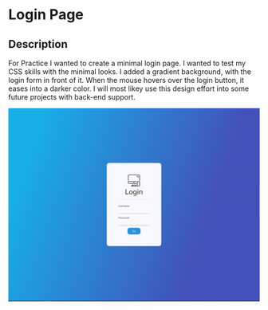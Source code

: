 # Login Page

## Description

For Practice I wanted to create a minimal login page. I wanted to test my CSS skills with the minimal looks. I added a gradient background, with the login form in front of it. When the mouse hovers over the login button, it eases into a darker color. I will most likey use this design effort into some future projects with back-end support.

![](./images/screenshot.png)